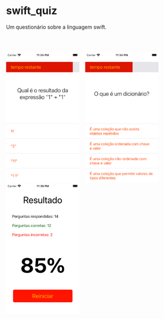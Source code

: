 # swift_quiz
Um questionário sobre a linguagem swift.

<br><br>
<p align="left">
  <img src="quiz1.png" width="200" alt="accessibility text">&nbsp &nbsp
  <img src="quiz2.png" width="200" alt="accessibility text">&nbsp &nbsp
  <img src="quiz3.png" width="200" alt="accessibility text">&nbsp &nbsp
  </p>

